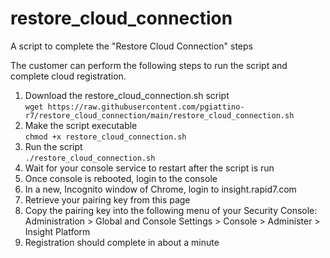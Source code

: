 # restore_cloud_connection
A script to complete the "Restore Cloud Connection" steps

The customer can perform the following steps to run the script and complete cloud registration.
1. Download the restore_cloud_connection.sh script<br/>
`wget https://raw.githubusercontent.com/pgiattino-r7/restore_cloud_connection/main/restore_cloud_connection.sh`
2. Make the script executable<br/>
`chmod +x restore_cloud_connection.sh`
3. Run the script<br/>
`./restore_cloud_connection.sh`
4. Wait for your console service to restart after the script is run
5. Once console is rebooted, login to the console
6. In a new, Incognito window of Chrome, login to insight.rapid7.com
7. Retrieve your pairing key from this page
8. Copy the pairing key into the following menu of your Security Console:
Administration > Global and Console Settings > Console > Administer > Insight Platform
9. Registration should complete in about a minute
